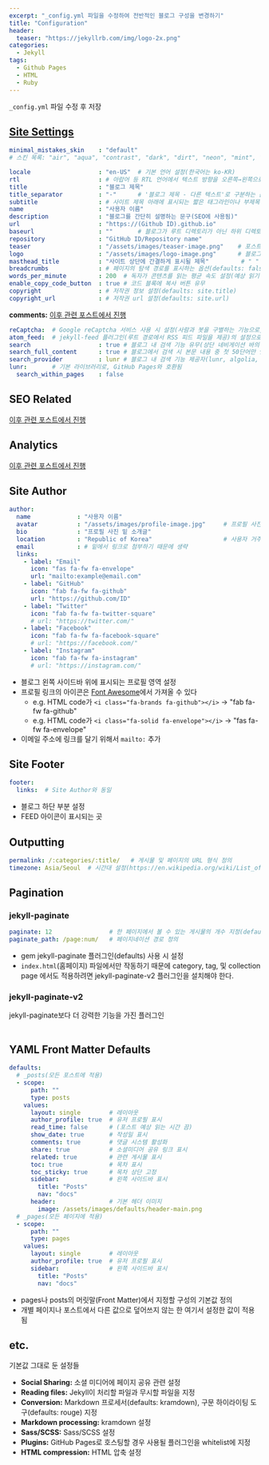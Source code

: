 ```yaml
---
excerpt: "_config.yml 파일을 수정하여 전반적인 블로그 구성을 변경하기"
title: "Configuration"
header:
  teaser: "https://jekyllrb.com/img/logo-2x.png"
categories:
  - Jekyll
tags:
  - Github Pages
  - HTML
  - Ruby
---
```

 
`_config.yml` 파일 수정 후 저장

## <a href="https://mmistakes.github.io/minimal-mistakes/docs/configuration/" target="_blank">Site Settings</a>

```yml
minimal_mistakes_skin    : "default"
# 스킨 목록: "air", "aqua", "contrast", "dark", "dirt", "neon", "mint", "plum", "sunrise"

locale                   : "en-US"  # 기본 언어 설정(한국어는 ko-KR)
rtl                      : # 아랍어 등 RTL 언어에서 텍스트 방향을 오른쪽→왼쪽으로 변경하는 옵션(defaults: false)
title                    : "블로그 제목"
title_separator          : "-"      # '블로그 제목 - 다른 텍스트'로 구분하는 문자
subtitle                 : # 사이트 제목 아래에 표시되는 짧은 태그라인이나 부제목
name                     : "사용자 이름"
description              : "블로그를 간단히 설명하는 문구(SEO에 사용됨)"
url                      : "https://(Github ID).github.io"
baseurl                  : ""       # 블로그가 루트 디렉토리가 아닌 하위 디렉토리에서 호스팅될 경우에만 설정
repository               : "GitHub ID/Repository name"
teaser                   : "/assets/images/teaser-image.png"    # 포스트 미리보기에서 나타나는 기본 티저 이미지
logo                     : "/assets/images/logo-image.png"      # 블로그 제목 앞에 표시할 로고 이미지
masthead_title           : "사이트 상단에 간결하게 표시될 제목"         # " " 으로 생략하면 title과 같음
breadcrumbs              : # 페이지의 탐색 경로를 표시하는 옵션(defaults: false)
words_per_minute         : 200  # 독자가 콘텐츠를 읽는 평균 속도 설정(예상 읽기 시간 계산에 사용됨)
enable_copy_code_button  : true # 코드 블록에 복사 버튼 유무
copyright                : # 저작권 정보 설정(defaults: site.title)
copyright_url            : # 저작권 url 설정(defaults: site.url)
```
**comments:** [이후 관련 포스트에서 진행](#)
```yml
reCaptcha:  # Google reCaptcha 서비스 사용 시 설정(사람과 봇을 구별하는 기능으로, 이 블로그에서는 생략)
atom_feed:  # jekyll-feed 플러그인(루트 경로에서 RSS 피드 파일을 제공)의 설정으로, 기본값 그대로 설정
search                   : true # 블로그 내 검색 기능 유무(상단 네비게이션 바의 가장 오른쪽에 표시됨)
search_full_content      : true # 블로그에서 검색 시 본문 내용 중 첫 50단어만 인덱싱하는 기능
search_provider          : lunr # 블로그 내 검색 기능 제공자(lunr, algolia, google 중 택 1)
lunr:       # 기본 라이브러리로, GitHub Pages와 호환됨
  search_within_pages    : false
```

## SEO Related

[이후 관련 포스트에서 진행](#)

## Analytics

[이후 관련 포스트에서 진행](#)

## Site Author

```yml
author:
  name             : "사용자 이름"                          
  avatar           : "/assets/images/profile-image.jpg"     # 프로필 사진 
  bio              : "프로필 사진 밑 소개글"
  location         : "Republic of Korea"                    # 사용자 거주지
  email            : # 밑에서 링크로 첨부하기 때문에 생략
  links:
    - label: "Email"
      icon: "fas fa-fw fa-envelope"
      url: "mailto:example@email.com"
    - label: "GitHub"
      icon: "fab fa-fw fa-github"
      url: "https://github.com/ID"
    - label: "Twitter"
      icon: "fab fa-fw fa-twitter-square"
      # url: "https://twitter.com/"
    - label: "Facebook"
      icon: "fab fa-fw fa-facebook-square"
      # url: "https://facebook.com/"
    - label: "Instagram"
      icon: "fab fa-fw fa-instagram"
      # url: "https://instagram.com/"
```
- 블로그 왼쪽 사이드바 위에 표시되는 프로필 영역 설정
- 프로필 링크의 아이콘은 [Font Awesome](https://fontawesome.com/v6/search?m=free)에서 가져올 수 있다
   - e.g. HTML code가 `<i class="fa-brands fa-github"></i>` → "fab fa-fw fa-github"
   - e.g. HTML code가 `<i class="fa-solid fa-envelope"></i>` → "fas fa-fw fa-envelope"
- 이메일 주소에 링크를 달기 위해서 `mailto:` 추가

## Site Footer

```yml
footer:
  links:  # Site Author와 동일
```
- 블로그 하단 부분 설정
- FEED 아이콘이 표시되는 곳

## Outputting

```yml
permalink: /:categories/:title/   # 게시물 및 페이지의 URL 형식 정의
timezone: Asia/Seoul  # 시간대 설정(https://en.wikipedia.org/wiki/List_of_tz_database_time_zones)
```

## Pagination

### jekyll-paginate

```yml
paginate: 12                # 한 페이지에서 볼 수 있는 게시물의 개수 지정(defaults: 5)
paginate_path: /page:num/   # 페이지네이션 경로 정의
```
- gem jekyll-paginate 플러그인(defaults) 사용 시 설정
- `index.html`(홈페이지) 파일에서만 작동하기 때문에 category, tag, 및 collection page 에서도 적용하려면 jekyll-paginate-v2 플러그인을 설치해야 한다.

### jekyll-paginate-v2

jekyll-paginate보다 더 강력한 기능을 가진 플러그인<br><br>

## YAML Front Matter Defaults

```yml
defaults:
  # _posts(모든 포스트에 적용)
  - scope:
      path: ""
      type: posts
    values:
      layout: single        # 레이아웃
      author_profile: true  # 유저 프로필 표시
      read_time: false      # (포스트 예상 읽는 시간 끔)
      show_date: true       # 작성일 표시
      comments: true        # 댓글 시스템 활성화
      share: true           # 소셜미디어 공유 링크 표시
      related: true         # 관련 게시물 표시
      toc: true             # 목차 표시
      toc_sticky: true      # 목차 상단 고정
      sidebar:              # 왼쪽 사이드바 표시
        title: "Posts"
        nav: "docs"
      header:               # 기본 헤더 이미지
        image: /assets/images/defaults/header-main.png
  # _pages(모든 페이지에 적용)
  - scope:
      path: ""
      type: pages
    values:
      layout: single        # 레이아웃
      author_profile: true  # 유저 프로필 표시
      sidebar:              # 왼쪽 사이드바 표시
        title: "Posts"
        nav: "docs"
```
- pages나 posts의 머릿말(Front Matter)에서 지정할 구성의 기본값 정의
- 개별 페이지나 포스트에서 다른 값으로 덮어쓰지 않는 한 여기서 설정한 값이 적용됨

## etc.

기본값 그대로 둔 설정들

- **Social Sharing:** 소셜 미디어에 페이지 공유 관련 설정
- **Reading files:** Jekyll이 처리할 파일과 무시할 파일을 지정
- **Conversion:** Markdown 프로세서(defaults: kramdown), 구문 하이라이팅 도구(defaults: rouge) 지정
- **Markdown processing:** kramdown 설정
- **Sass/SCSS:** Sass/SCSS 설정
- **Plugins:** GitHub Pages로 호스팅할 경우 사용될 플러그인을 whitelist에 지정
- **HTML compression:** HTML 압축 설정